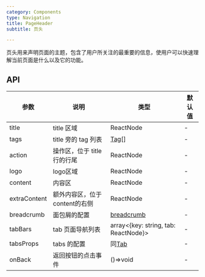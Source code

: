 ```yaml
---
category: Components
type: Navigation
title: PageHeader
subtitle: 页头

---
```


页头用来声明页面的主题，包含了用户所关注的最重要的信息，使用户可以快速理解当前页面是什么以及它的功能。

## API

| 参数      | 说明                                      | 类型         | 默认值 |
|----------|------------------------------------------|-------------|-------|
| title | title 区域 | ReactNode | - |
| tags | title 旁的 tag 列表 | [Tag](https://ant.design/components/tag-cn/)[] | - |
| action | 操作区，位于 title 行的行尾 | ReactNode | - |
| logo | logo区域 | ReactNode | - |
| content | 内容区 | ReactNode | - |
| extraContent | 额外内容区，位于content的右侧 | ReactNode | - |
| breadcrumb | 面包屑的配置 |  [breadcrumb](https://ant.design/components/breadcrumb-cn/)  | - |
| tabBars | tab 页面导航列表 | array<{key: string, tab: ReactNode}> | -  |
| tabsProps | tabs 的配置 | 同[Tab](https://ant.design/components/tabs-cn/#Tabs) | -  |
| onBack | 返回按钮的点击事件 | ()=>void | - |

